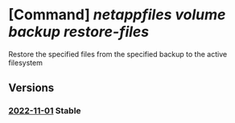 # [Command] _netappfiles volume backup restore-files_

Restore the specified files from the specified backup to the active filesystem

## Versions

### [2022-11-01](/Resources/mgmt-plane/L3N1YnNjcmlwdGlvbnMve30vcmVzb3VyY2Vncm91cHMve30vcHJvdmlkZXJzL21pY3Jvc29mdC5uZXRhcHAvbmV0YXBwYWNjb3VudHMve30vY2FwYWNpdHlwb29scy97fS92b2x1bWVzL3t9L2JhY2t1cHMve30vcmVzdG9yZWZpbGVz/2022-11-01.xml) **Stable**

<!-- mgmt-plane /subscriptions/{}/resourcegroups/{}/providers/microsoft.netapp/netappaccounts/{}/capacitypools/{}/volumes/{}/backups/{}/restorefiles 2022-11-01 -->
